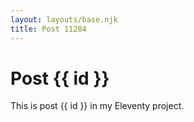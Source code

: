 ```yaml
---
layout: layouts/base.njk
title: Post 11284
---
```


# Post {{ id }}

This is post {{ id }} in my Eleventy project.

